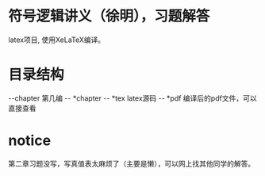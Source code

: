 # 符号逻辑讲义（徐明），习题解答

latex项目, 使用XeLaTeX编译。


# 目录结构
--chapter 第几编
  -- *chapter 
    -- *tex latex源码
    -- *pdf 编译后的pdf文件，可以直接查看

# notice
第二章习题没写，写真值表太麻烦了（主要是懒），可以网上找其他同学的解答。